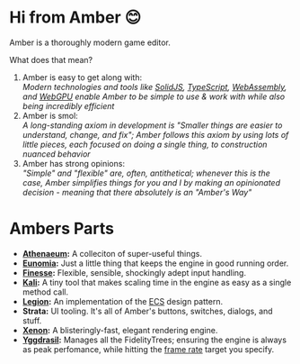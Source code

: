 # Hi from Amber 😊

Amber is a thoroughly modern game editor.

What does that mean?

1. Amber is easy to get along with:<br>
  _Modern technologies and tools like [SolidJS](https://www.solidjs.com/), [TypeScript](https://www.typescriptlang.org/), [WebAssembly](https://webassembly.org/), and [WebGPU](https://developer.mozilla.org/en-US/docs/Web/API/WebGPU_API) enable Amber to be simple to use & work with while also being incredibly efficient_
1. Amber is smol:<br>
  _A long-standing axiom in development is "Smaller things are easier to understand, change, and fix"; Amber follows this axiom by using lots of little pieces, each focused on doing a single thing, to construction nuanced behavior_
1. Amber has strong opinions:<br>
  _"Simple" and "flexible" are, often, antithetical; whenever this is the case, Amber simplifies things for you and I by making an opinionated decision - meaning that there absolutely is an "Amber's Way"_

# Ambers Parts

* **[Athenaeum](./lib/Athenaeum):** A colleciton of super-useful things.
* **[Eunomia](./lib/Eunomia):** Just a little thing that keeps the engine in good running order.
* **[Finesse](./lib/Finesse):** Flexible, sensible, shockingly adept input handling.
* **[Kali](./lib/Kali):** A tiny tool that makes scaling time in the engine as easy as a single method call.
* **[Legion](./lib/src/lib/Legion):** An implementation of the [ECS](https://en.wikipedia.org/wiki/Entity_component_system) design pattern.
* **Strata:** UI tooling. It's all of Amber's buttons, switches, dialogs, and stuff.
* **[Xenon](./lib/src/lib/Xenon):** A blisteringly-fast, elegant rendering engine.
* **[Yggdrasil](./lib/Yggdrasil):** Manages all the FidelityTrees; ensuring the engine is always as peak perfomance, while hitting the [frame rate](https://www.ign.com/articles/2014/11/05/understanding-frame-rate-and-its-importance) target you specify.